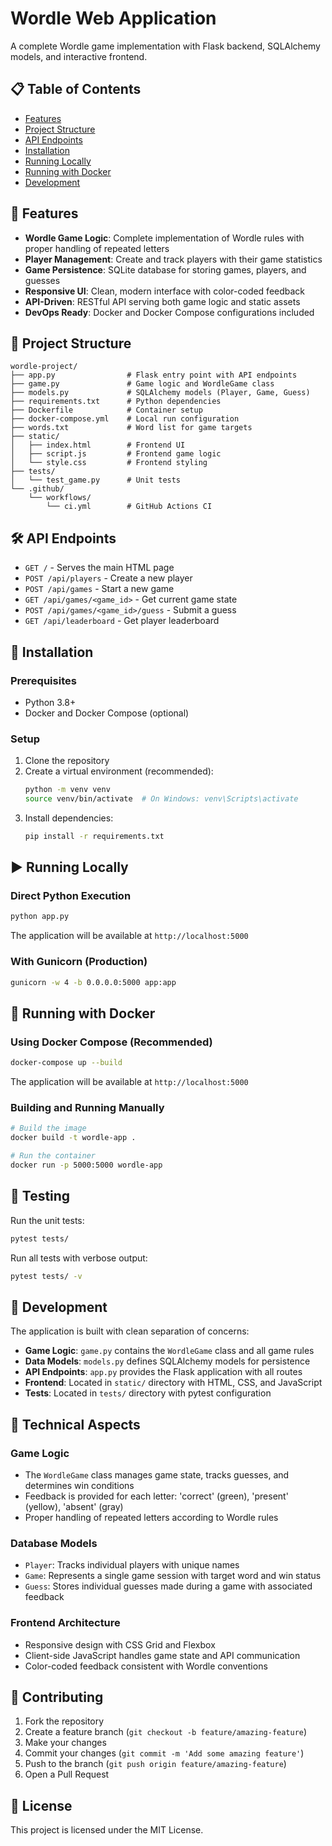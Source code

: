 # Wordle Web Application

A complete Wordle game implementation with Flask backend, SQLAlchemy models, and interactive frontend.

## 📋 Table of Contents
- [Features](#features)
- [Project Structure](#project-structure)
- [API Endpoints](#api-endpoints)
- [Installation](#installation)
- [Running Locally](#running-locally)
- [Running with Docker](#running-with-docker)
- [Development](#development)

## 🌟 Features

- **Wordle Game Logic**: Complete implementation of Wordle rules with proper handling of repeated letters
- **Player Management**: Create and track players with their game statistics
- **Game Persistence**: SQLite database for storing games, players, and guesses
- **Responsive UI**: Clean, modern interface with color-coded feedback
- **API-Driven**: RESTful API serving both game logic and static assets
- **DevOps Ready**: Docker and Docker Compose configurations included

## 📂 Project Structure

```
wordle-project/
├── app.py                # Flask entry point with API endpoints
├── game.py               # Game logic and WordleGame class
├── models.py             # SQLAlchemy models (Player, Game, Guess)
├── requirements.txt      # Python dependencies
├── Dockerfile            # Container setup
├── docker-compose.yml    # Local run configuration
├── words.txt             # Word list for game targets
├── static/
│   ├── index.html        # Frontend UI
│   ├── script.js         # Frontend game logic
│   └── style.css         # Frontend styling
├── tests/
│   └── test_game.py      # Unit tests
└── .github/
    └── workflows/
        └── ci.yml        # GitHub Actions CI
```

## 🛠️ API Endpoints

- `GET /` - Serves the main HTML page
- `POST /api/players` - Create a new player
- `POST /api/games` - Start a new game
- `GET /api/games/<game_id>` - Get current game state
- `POST /api/games/<game_id>/guess` - Submit a guess
- `GET /api/leaderboard` - Get player leaderboard

## 🚀 Installation

### Prerequisites
- Python 3.8+
- Docker and Docker Compose (optional)

### Setup
1. Clone the repository
2. Create a virtual environment (recommended):
   ```bash
   python -m venv venv
   source venv/bin/activate  # On Windows: venv\Scripts\activate
   ```
3. Install dependencies:
   ```bash
   pip install -r requirements.txt
   ```

## ▶️ Running Locally

### Direct Python Execution
```bash
python app.py
```

The application will be available at `http://localhost:5000`

### With Gunicorn (Production)
```bash
gunicorn -w 4 -b 0.0.0.0:5000 app:app
```

## 🐳 Running with Docker

### Using Docker Compose (Recommended)
```bash
docker-compose up --build
```

The application will be available at `http://localhost:5000`

### Building and Running Manually
```bash
# Build the image
docker build -t wordle-app .

# Run the container
docker run -p 5000:5000 wordle-app
```

## 🧪 Testing

Run the unit tests:
```bash
pytest tests/
```

Run all tests with verbose output:
```bash
pytest tests/ -v
```

## 🔧 Development

The application is built with clean separation of concerns:
- **Game Logic**: `game.py` contains the `WordleGame` class and all game rules
- **Data Models**: `models.py` defines SQLAlchemy models for persistence
- **API Endpoints**: `app.py` provides the Flask application with all routes
- **Frontend**: Located in `static/` directory with HTML, CSS, and JavaScript
- **Tests**: Located in `tests/` directory with pytest configuration

## 📝 Technical Aspects

### Game Logic
- The `WordleGame` class manages game state, tracks guesses, and determines win conditions
- Feedback is provided for each letter: 'correct' (green), 'present' (yellow), 'absent' (gray)
- Proper handling of repeated letters according to Wordle rules

### Database Models
- `Player`: Tracks individual players with unique names
- `Game`: Represents a single game session with target word and win status
- `Guess`: Stores individual guesses made during a game with associated feedback

### Frontend Architecture
- Responsive design with CSS Grid and Flexbox
- Client-side JavaScript handles game state and API communication
- Color-coded feedback consistent with Wordle conventions

## 🤝 Contributing

1. Fork the repository
2. Create a feature branch (`git checkout -b feature/amazing-feature`)
3. Make your changes
4. Commit your changes (`git commit -m 'Add some amazing feature'`)
5. Push to the branch (`git push origin feature/amazing-feature`)
6. Open a Pull Request

## 📄 License

This project is licensed under the MIT License.